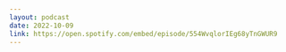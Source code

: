 ```yaml
---
layout: podcast
date: 2022-10-09
link: https://open.spotify.com/embed/episode/554WvqlorIEg68yTnGWUR9
---
```

